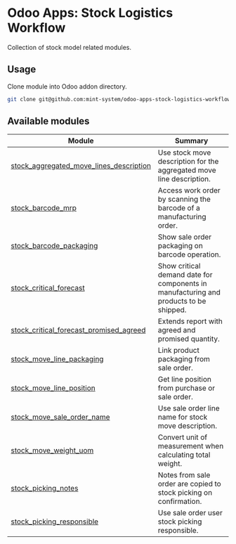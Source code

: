 # Odoo Apps: Stock Logistics Workflow

Collection of stock model related modules.

## Usage

Clone module into Odoo addon directory.

```bash
git clone git@github.com:mint-system/odoo-apps-stock-logistics-workflow.git ./addons/stock_logistics_workflow
```

## Available modules

| Module | Summary |
| --- | --- |
| [stock_aggregated_move_lines_description](stock_aggregated_move_lines_description) |         Use stock move description for the aggregated move line description. |
| [stock_barcode_mrp](stock_barcode_mrp) |         Access work order by scanning the barcode of a manufacturing order. |
| [stock_barcode_packaging](stock_barcode_packaging) |         Show sale order packaging on barcode operation. |
| [stock_critical_forecast](stock_critical_forecast) |         Show critical demand date for components in manufacturing and products to be shipped. |
| [stock_critical_forecast_promised_agreed](stock_critical_forecast_promised_agreed) |         Extends report with agreed and promised quantity. |
| [stock_move_line_packaging](stock_move_line_packaging) |         Link product packaging from sale order. |
| [stock_move_line_position](stock_move_line_position) |         Get line position from purchase or sale order. |
| [stock_move_sale_order_name](stock_move_sale_order_name) |         Use sale order line name for stock move description. |
| [stock_move_weight_uom](stock_move_weight_uom) |         Convert unit of measurement when calculating total weight. |
| [stock_picking_notes](stock_picking_notes) |         Notes from sale order are copied to stock picking on confirmation. |
| [stock_picking_responsible](stock_picking_responsible) |         Use sale order user stock picking responsible. |
